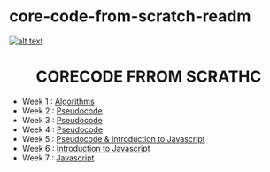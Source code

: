 # core-code-from-scratch-readm
<a href="https://www.core-code.io/">

![alt text](https://uploads-ssl.webflow.com/5eb2f56932c3562feab232e3/5f73550d00249e7e96c9f3de_Logo.png 'corecodeio')

</a>

<h1 align="center">CORECODE FRROM SCRATHC</h1>

- Week 1 : [Algorithms](SEMANA01)
- Week 2 : [Pseudocode](SEMANA02)
- Week 3 : [Pseudocode](SEMANA03)
- Week 4 : [Pseudocode](SEMANA04)
- Week 5 : [Pseudocode & Introduction to Javascript](SEMANA05)
- Week 6 : [Introduction to Javascript](SEMANA06)
- Week 7 : [Javascript](SEMANA07)










